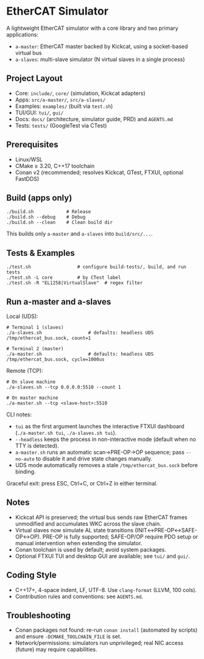 # EtherCAT Simulator

A lightweight EtherCAT simulator with a core library and two primary applications:
- `a-master`: EtherCAT master backed by Kickcat, using a socket-based virtual bus
- `a-slaves`: multi-slave simulator (N virtual slaves in a single process)

## Project Layout
- Core: `include/`, `core/` (simulation, Kickcat adapters)
- Apps: `src/a-master/`, `src/a-slaves/`
- Examples: `examples/` (built via `test.sh`)
- TUI/GUI: `tui/`, `gui/`
- Docs: `docs/` (architecture, simulator guide, PRD) and `AGENTS.md`
- Tests: `tests/` (GoogleTest via CTest)

## Prerequisites
- Linux/WSL
- CMake ≥ 3.20, C++17 toolchain
- Conan v2 (recommended; resolves Kickcat, GTest, FTXUI, optional FastDDS)

## Build (apps only)
```
./build.sh            # Release
./build.sh --debug    # Debug
./build.sh --clean    # Clean build dir
```
This builds only `a-master` and `a-slaves` into `build/src/...`.

## Tests & Examples
```
./test.sh                 # configure build-tests/, build, and run tests
./test.sh -L core         # by CTest label
./test.sh -R "EL1258|VirtualSlave"  # regex filter
```

## Run a-master and a-slaves
Local (UDS):
```
# Terminal 1 (slaves)
./a-slaves.sh                 # defaults: headless UDS /tmp/ethercat_bus.sock, count=1

# Terminal 2 (master)
./a-master.sh                 # defaults: headless UDS /tmp/ethercat_bus.sock, cycle=1000us
```
Remote (TCP):
```
# On slave machine
./a-slaves.sh --tcp 0.0.0.0:5510 --count 1

# On master machine
./a-master.sh --tcp <slave-host>:5510
```

CLI notes:
- `tui` as the first argument launches the interactive FTXUI dashboard (`./a-master.sh tui`, `./a-slaves.sh tui`).
- `--headless` keeps the process in non-interactive mode (default when no TTY is detected).
- `a-master.sh` runs an automatic scan→PRE-OP→OP sequence; pass `--no-auto` to disable it and drive state changes manually.
- UDS mode automatically removes a stale `/tmp/ethercat_bus.sock` before binding.

Graceful exit: press ESC, Ctrl+C, or Ctrl+Z in either terminal.

## Notes
- Kickcat API is preserved; the virtual bus sends raw EtherCAT frames unmodified and accumulates WKC across the slave chain.
- Virtual slaves now simulate AL state transitions (INIT↔PRE-OP↔SAFE-OP↔OP). PRE-OP is fully supported; SAFE-OP/OP require PDO setup or manual intervention when extending the simulator.
- Conan toolchain is used by default; avoid system packages.
- Optional FTXUI TUI and desktop GUI are available; see `tui/` and `gui/`.

## Coding Style
- C++17+, 4-space indent, LF, UTF-8. Use `clang-format` (LLVM, 100 cols).
- Contribution rules and conventions: see `AGENTS.md`.

## Troubleshooting
- Conan packages not found: re-run `conan install` (automated by scripts) and ensure `-DCMAKE_TOOLCHAIN_FILE` is set.
- Network/permissions: simulators run unprivileged; real NIC access (future) may require capabilities.
